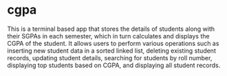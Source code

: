 # cgpa
This is a terminal based app that stores the details of 
students along with their SGPAs in each semester, which in turn 
calculates and displays the CGPA of the student. It allows users to 
perform various operations such as inserting new student data in a 
sorted linked list, deleting existing student records, updating 
student details, searching for students by roll number, displaying 
top students based on CGPA, and displaying all student records.

